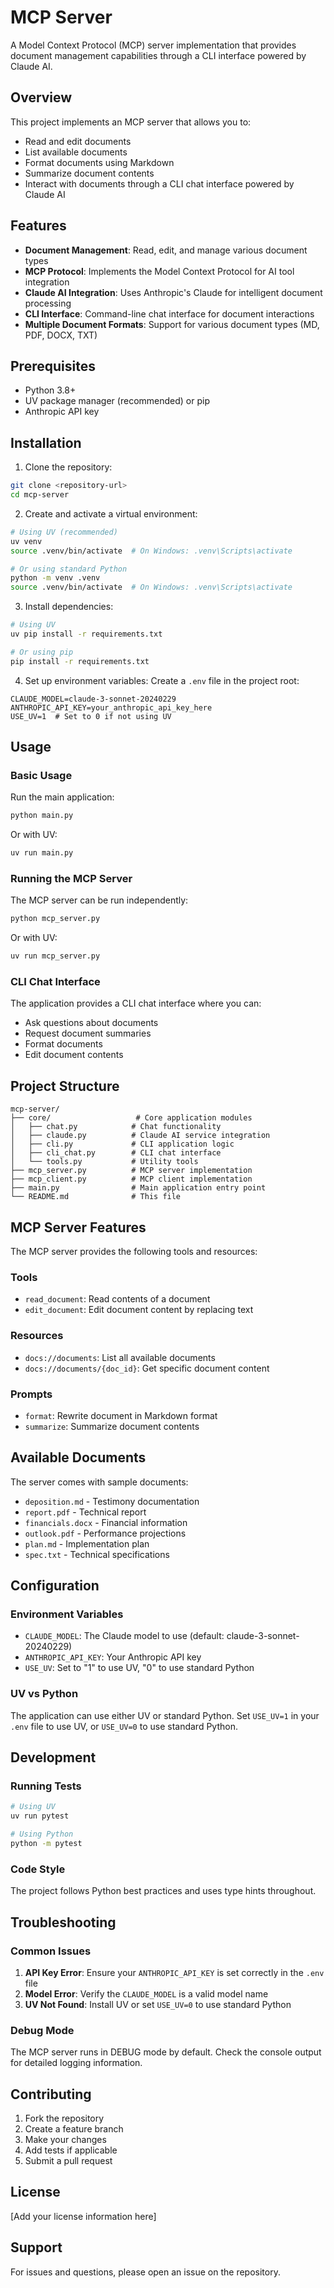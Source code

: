 # MCP Server

A Model Context Protocol (MCP) server implementation that provides document management capabilities through a CLI interface powered by Claude AI.

## Overview

This project implements an MCP server that allows you to:
- Read and edit documents
- List available documents
- Format documents using Markdown
- Summarize document contents
- Interact with documents through a CLI chat interface powered by Claude AI

## Features

- **Document Management**: Read, edit, and manage various document types
- **MCP Protocol**: Implements the Model Context Protocol for AI tool integration
- **Claude AI Integration**: Uses Anthropic's Claude for intelligent document processing
- **CLI Interface**: Command-line chat interface for document interactions
- **Multiple Document Formats**: Support for various document types (MD, PDF, DOCX, TXT)

## Prerequisites

- Python 3.8+
- UV package manager (recommended) or pip
- Anthropic API key

## Installation

1. Clone the repository:
```bash
git clone <repository-url>
cd mcp-server
```

2. Create and activate a virtual environment:
```bash
# Using UV (recommended)
uv venv
source .venv/bin/activate  # On Windows: .venv\Scripts\activate

# Or using standard Python
python -m venv .venv
source .venv/bin/activate  # On Windows: .venv\Scripts\activate
```

3. Install dependencies:
```bash
# Using UV
uv pip install -r requirements.txt

# Or using pip
pip install -r requirements.txt
```

4. Set up environment variables:
Create a `.env` file in the project root:
```env
CLAUDE_MODEL=claude-3-sonnet-20240229
ANTHROPIC_API_KEY=your_anthropic_api_key_here
USE_UV=1  # Set to 0 if not using UV
```

## Usage

### Basic Usage

Run the main application:
```bash
python main.py
```

Or with UV:
```bash
uv run main.py
```

### Running the MCP Server

The MCP server can be run independently:
```bash
python mcp_server.py
```

Or with UV:
```bash
uv run mcp_server.py
```

### CLI Chat Interface

The application provides a CLI chat interface where you can:
- Ask questions about documents
- Request document summaries
- Format documents
- Edit document contents

## Project Structure

```
mcp-server/
├── core/                   # Core application modules
│   ├── chat.py            # Chat functionality
│   ├── claude.py          # Claude AI service integration
│   ├── cli.py             # CLI application logic
│   ├── cli_chat.py        # CLI chat interface
│   └── tools.py           # Utility tools
├── mcp_server.py          # MCP server implementation
├── mcp_client.py          # MCP client implementation
├── main.py                # Main application entry point
└── README.md              # This file
```

## MCP Server Features

The MCP server provides the following tools and resources:

### Tools
- `read_document`: Read contents of a document
- `edit_document`: Edit document content by replacing text

### Resources
- `docs://documents`: List all available documents
- `docs://documents/{doc_id}`: Get specific document content

### Prompts
- `format`: Rewrite document in Markdown format
- `summarize`: Summarize document contents

## Available Documents

The server comes with sample documents:
- `deposition.md` - Testimony documentation
- `report.pdf` - Technical report
- `financials.docx` - Financial information
- `outlook.pdf` - Performance projections
- `plan.md` - Implementation plan
- `spec.txt` - Technical specifications

## Configuration

### Environment Variables

- `CLAUDE_MODEL`: The Claude model to use (default: claude-3-sonnet-20240229)
- `ANTHROPIC_API_KEY`: Your Anthropic API key
- `USE_UV`: Set to "1" to use UV, "0" to use standard Python

### UV vs Python

The application can use either UV or standard Python. Set `USE_UV=1` in your `.env` file to use UV, or `USE_UV=0` to use standard Python.

## Development

### Running Tests

```bash
# Using UV
uv run pytest

# Using Python
python -m pytest
```

### Code Style

The project follows Python best practices and uses type hints throughout.

## Troubleshooting

### Common Issues

1. **API Key Error**: Ensure your `ANTHROPIC_API_KEY` is set correctly in the `.env` file
2. **Model Error**: Verify the `CLAUDE_MODEL` is a valid model name
3. **UV Not Found**: Install UV or set `USE_UV=0` to use standard Python

### Debug Mode

The MCP server runs in DEBUG mode by default. Check the console output for detailed logging information.

## Contributing

1. Fork the repository
2. Create a feature branch
3. Make your changes
4. Add tests if applicable
5. Submit a pull request

## License

[Add your license information here]

## Support

For issues and questions, please open an issue on the repository.

